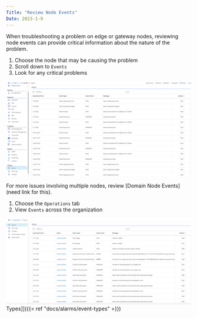 ```yaml
---
Title: "Review Node Events"
Date: 2023-1-9
---
```

When troubleshooting a problem on edge or gateway nodes, reviewing node events can provide critical information about the nature of the problem. 

1. Choose the node that may be causing the problem
2. Scroll down to `Events`
3. Look for any critical problems

![img](node-alerts.png)

For more issues involving multiple nodes, review [Domain Node Events](need link for this).

1. Choose the `Operations` tab
2. View `Events` across the organization

![img](alerts-page.png)
Types]]({{< ref "docs/alarms/event-types" >}})

